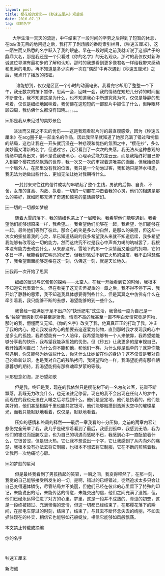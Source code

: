 ```yaml
---
layout: post
title: 樱花般的爱恋——《秒速五厘米》观后感
date: 2016-07-13   
tag: 你的名字
---
```


       大学生活一天天的流逝，中午结束了一段时间的辛劳之后得到了短暂的休息，在b站漫无目的地闲逛之后，我打开了剧场版的番剧索引栏目，《秒速五厘米》，这一陌生而又熟悉的名字跃入了我的眼底。早在一段时间之前我就听说了这部片子的鼎鼎大名，那是我还是一个只看过《你的名字》的无名观众，那时的我仅仅对新海诚这位导演有最初步的了解和认知，那时的我想看到更多像君名一样给我带来感动和思索的电影。再不知道是多少次再一次在“偶然”中再次遇到《秒速五厘米》之后，我点开了播放的按钮。

         谁能想到，仅仅是区区一个小时的动画电影，我看完它却用了整整一个下午，我无数次的按下暂停，思索一会，回味一会，我的情绪在短短几分钟的时间里不断变化，我不知道这是为什么，也不知道我心中所想究竟为何，仅仅是静静的思考着，仅仅是细细地回味着，我仿佛在这短短的一部影片中抓住了什么，但睁眼环顾四周，我仿佛什么都没有知晓。。。。。。

￼那是我从未见过的美妙景色

       淡淡而又挥之不去的忧伤——这是我观看影片时的最直观感受，因为《秒速五厘米》在acg圈子是一部出名的作品，因此我早早就知道了她那充满了错过和惋惜的结局，这也让我在一开头就沉浸在一种悲观和忧伤的氛围之中，“樱花抄”，多么美妙而又清新的名字，但透过它，我只看到了一次次的失落，我无法从这种悲观的情绪中脱离出来，倒不是说我玻璃心，心理承受能力差云云，而是我始终将自己带入到那个樱花悠然飘落的世界，我一次又一次的审视着这唯美的画面，但我始终是一个局外人，在那里没有我的位置，我只是一个匆匆过客，我和她只是萍水相逢，我无法为她做出些什么，更加无法让她对我期待什么。

        一封封来来往往的信件成功的串联起了整个主线，男孩的后悔、自责、不舍，女孩的含蓄、内敛、执着，一切的一切都在冲击着我的心灵，他们的相遇是那么的美好，就如同那充满了奇遇和惊喜的童话般梦幻。

￼一切的一切都如梦般

        随着大雪的落下，我的情绪也蒙上了一层暗色，我希望他们能够遇到，我希望他们能够想原来一样，我希望。。。我希望他们能够在一起，我希望，他们能够在一起。最终他们等到了彼此，那会心的笑是多么的自然，是那么的美丽，但这却一次次的撕扯着我的心灵，早已知道结局的我多希望我从来就不知道后续，我多希望我能够有改写这一切的能力，然而这终究不过是我心中声嘶力竭的呐喊罢了，我根本没有能力去改变什么，从来都没有。雪地下的那一个深情而又羞涩的拥吻，它如冬日一样，我能看到它明亮的光芒，但我却感受不到它火热的温度，我不由得瑟缩了，我希望画面能够定格在这一刻，仿佛这一刻，就是天长地久。

￼我再一次开始了思索

        细细的反思与沉甸甸的探索——太空人，在我一开始看到它的时候，我根本不知道它代表着什么，但在看完了这充实但凝重的一章之后，我不得不停下来，我开始了静静的思索，我不知道我具体想要得到些什么，但是冥冥之中仿佛有什么在牵引着我，我只能够不断的去想，渴望能够的到一些什么。

        我曾经一度满足于足不出户的“快乐肥宅”式生活，我曾经一度为自己是一名“独狼”而感到庆幸甚至是骄傲，情商不高的我甚至一直不明白爱情究竟是何物，那时的我，懵懂而又无知。《你的名字》改变了我，他真真正正的打动了我，冲击了我的内心，他让我发自内心的想要去追逐爱为何物，直到那时我才发现我的心中是多么的孤独，我希望能有一个人陪伴，我希望能够有一个人来依靠，我希望她能够分享我的快乐，我希望我能承担她的忧伤。但《秒五》让我更多的是审视自己，我开始质问自己：为什么你不能和他，和他们一样，为什么你是孤单的？就算你能够遇到，你又能够为她做些什么，你凭什么让她留在你的身边？这不仅仅是我对自己的重新认识，也是我对自己的残酷拷问，我渴望和他一样，我渴望能拥有那样朝思暮想的期待，我渴望能拥有那样魂牵梦萦的等候。

￼那思念如海，那盼望如歌

        但是我，终归是我，现在的我依然只是樱花树下的一名匆匆过客，花瓣不断飘落，我既无力改变什么，也无法驻足停留。现在的我不会出现在任何人的梦中，而现在的我也无法在入睡之后寻找到什么。他们是坚定地，他们是执着的，他们是美好的，他们甚至相隔千里也能共赏银河，他们能够触摸到浩瀚太空中的璀璨星光，而我只能默默地看着，仅仅是，默默地看着。

        压抑的感情和终局的释然——最后一章我看的十分压抑，之前的两章内容让悲伤完全笼罩了我，我几乎是硬撑着看到了最后，我感到孤单，我感到无助，我为他们的错过而扼腕叹息，也为自己的境遇而感叹不已，我感到心中一直酝酿着什么，它很苦涩，但是很火热，它让我不想说出一个字，它让我感到了从内向外的痛楚，我根本没有办法去将它制服，也根本不想去将它制服，它在不断的煎熬着我，让我再一次地痛彻心扉。

￼如梦般的星河

        但是最终我看到了男孩扬起的笑容，一瞬之间，我变得释然了，在那一刻，我觉的自己能够接受所发生的一切。是啊，错过的已经错过，徒然追求太多只会让自己变得遍体鳞伤，尽管结局并不美丽，但他们已经在彼此的心里留下了特殊的印记，未能说出的话，未能传达的情意，未能交出的信，他们之间充满了遗憾，但，他们已经永远得住进了对方的心里，梦里，这是一段并不成熟的、青涩的初恋，这是一段终被错过、充满懊悔的恋情，但这一切都已经结束了，在那樱花落下的瞬间，在那电车穿过的时刻，结束了，结束了，与其去不断怀念失去的绚丽，不如去抓住现在的朴实，相信它也能够如花般绽放，相信它能够如风般飘荡。

本文禁止转载或摘编

你的名字

 

秒速五厘米

新海诚
